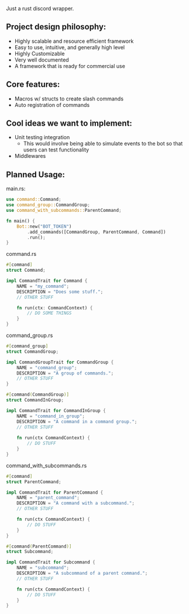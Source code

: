 
Just a rust discord wrapper.

## Project design philosophy:
- Highly scalable and resource efficient framework
- Easy to use, intuitive, and generally high level
- Highly Customizable
- Very well documented
- A framework that is ready for commercial use

## Core features:
- Macros w/ structs to create slash commands
- Auto registration of commands

## Cool ideas we want to implement:
- Unit testing integration
  - This would involve being able to simulate events to the bot so that users can test functionality
- Middlewares


## Planned Usage:

main.rs: 
```rust
use command::Command;
use command_group::CommandGroup;
use command_with_subcommands::ParentCommand;

fn main() {
    Bot::new("BOT_TOKEN")
        .add_commands([CommandGroup, ParentCommand, Command])
        .run();
}
```

command.rs
```rust
#[command]
struct Command;

impl CommandTrait for Command {
    NAME = "my_command";
    DESCRIPTION = "Does some stuff.";
    // OTHER STUFF

    fn run(ctx: CommandContext) {
        // DO SOME THINGS
    }
}
```

command_group.rs
```rust
#[command_group]
struct CommandGroup;

impl CommandGroupTrait for CommandGroup {
    NAME = "command_group";
    DESCRIPTION = "A group of commands.";
    // OTHER STUFF
}

#[command(CommandGroup)]
struct CommandInGroup;

impl CommandTrait for CommandInGroup {
    NAME = "command_in_group";
    DESCRIPTION = "A command in a command group.";
    // OTHER STUFF
    
    fn run(ctx CommandContext) {
        // DO STUFF
    }
}
```

command_with_subcommands.rs
```rust
#[command]
struct ParentCommand;

impl CommandTrait for ParentCommand {
    NAME = "parent_command";
    DESCRIPTION = "A command with a subcommand.";
    // OTHER STUFF

    fn run(ctx CommandContext) {
        // DO STUFF
    }
}

#[command(ParentCommand)]
struct Subcommand;

impl CommandTrait for Subcommand {
    NAME = "subcommand";
    DESCRIPTION = "A subcommand of a parent command.";
    // OTHER STUFF

    fn run(ctx CommandContext) {
        // DO STUFF
    }
}
```